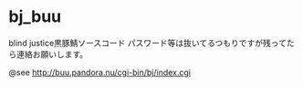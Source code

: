 # bj_buu
blind justice黒豚鯖ソースコード
パスワード等は抜いてるつもりですが残ってたら連絡お願いします。

@see http://buu.pandora.nu/cgi-bin/bj/index.cgi
